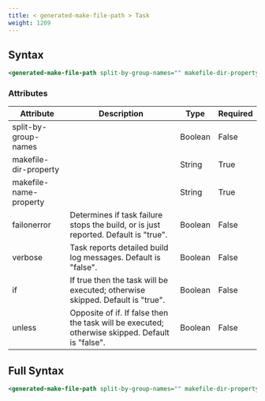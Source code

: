 ```yaml
---
title: < generated-make-file-path > Task
weight: 1209
---
```

## Syntax
```xml
<generated-make-file-path split-by-group-names="" makefile-dir-property="" makefile-name-property="" failonerror="" verbose="" if="" unless="" />
```
### Attributes
| Attribute | Description | Type | Required |
| --------- | ----------- | ---- | -------- |
| split-by-group-names |  | Boolean | False |
| makefile-dir-property |  | String | True |
| makefile-name-property |  | String | True |
| failonerror | Determines if task failure stops the build, or is just reported. Default is &quot;true&quot;. | Boolean | False |
| verbose | Task reports detailed build log messages.  Default is &quot;false&quot;. | Boolean | False |
| if | If true then the task will be executed; otherwise skipped. Default is &quot;true&quot;. | Boolean | False |
| unless | Opposite of if.  If false then the task will be executed; otherwise skipped. Default is &quot;false&quot;. | Boolean | False |

## Full Syntax
```xml
<generated-make-file-path split-by-group-names="" makefile-dir-property="" makefile-name-property="" failonerror="" verbose="" if="" unless="" />
```
